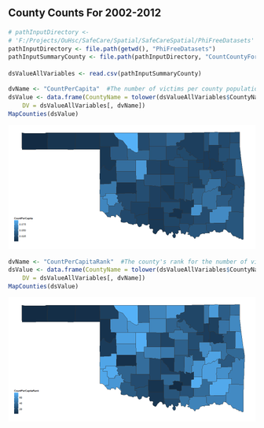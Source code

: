 ## County Counts For 2002-2012

<!-- Point knitr to the underlying code file so it knows where to look for the chunks. -->




```r
# pathInputDirectory <-
# 'F:/Projects/OuHsc/SafeCare/Spatial/SafeCareSpatial/PhiFreeDatasets'
pathInputDirectory <- file.path(getwd(), "PhiFreeDatasets")
pathInputSummaryCounty <- file.path(pathInputDirectory, "CountCountyFortified.csv")

dsValueAllVariables <- read.csv(pathInputSummaryCounty)
```



```r
dvName <- "CountPerCapita"  #The number of victims per county population; lighter counties are more safe
dsValue <- data.frame(CountyName = tolower(dsValueAllVariables$CountyName), 
    DV = dsValueAllVariables[, dvName])
MapCounties(dsValue)
```

![plot of chunk unnamed-chunk-3](figure/unnamed-chunk-3.png) 



```r
dvName <- "CountPerCapitaRank"  #The county's rank for the number of victims per county population; lighter counties are more safe
dsValue <- data.frame(CountyName = tolower(dsValueAllVariables$CountyName), 
    DV = dsValueAllVariables[, dvName])
MapCounties(dsValue)
```

![plot of chunk unnamed-chunk-4](figure/unnamed-chunk-4.png) 


